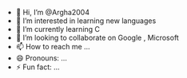 - 👋 Hi, I’m @Argha2004
- 👀 I’m interested in learning new languages
- 🌱 I’m currently learning C
- 💞️ I’m looking to collaborate on Google , Microsoft
- 📫 How to reach me ...
- 😄 Pronouns: ...
- ⚡ Fun fact: ...

<!---
Argha2004/Argha2004 is a ✨ special ✨ repository because its `README.md` (this file) appears on your GitHub profile.
You can click the Preview link to take a look at your changes.
--->
